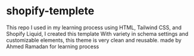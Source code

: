 # shopify-templete
This repo I used in my learning process 
using HTML, Tailwind CSS, and Shopify Liquid,  I created this template 
With variety in schema settings and customizable elements, this theme is very clean and reusable.
made by Ahmed Ramadan for learning process
